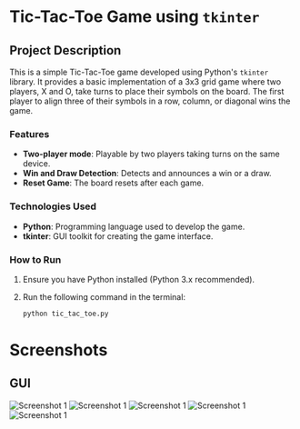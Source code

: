 # Tic-Tac-Toe Game using `tkinter`

## Project Description

This is a simple Tic-Tac-Toe game developed using Python's `tkinter` library. It provides a basic implementation of a 3x3 grid game where two players, X and O, take turns to place their symbols on the board. The first player to align three of their symbols in a row, column, or diagonal wins the game.

### Features

- **Two-player mode**: Playable by two players taking turns on the same device.
- **Win and Draw Detection**: Detects and announces a win or a draw.
- **Reset Game**: The board resets after each game.

### Technologies Used

- **Python**: Programming language used to develop the game.
- **tkinter**: GUI toolkit for creating the game interface.

### How to Run

1. Ensure you have Python installed (Python 3.x recommended).
2. Run the following command in the terminal:

   ```bash
   python tic_tac_toe.py

# Screenshots

## GUI 
![Screenshot 1](images/s2.png) ![Screenshot 1](images/s3.png) ![Screenshot 1](images/s4.png) ![Screenshot 1](images/s5.png)![Screenshot 1](images/s6.png)
